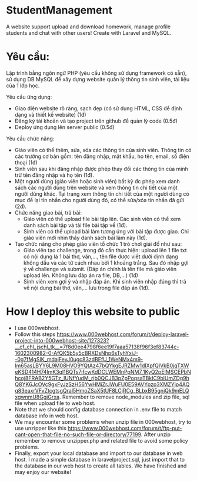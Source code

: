 # StudentManagement
A website support upload and download homework, manage profile students and chat with other users! Create with Laravel and MySQL.

# Yêu cầu:
Lập trình bằng ngôn ngữ PHP (yêu cầu không sử dụng framework có sẵn),
sử dụng DB MySQL để xây dựng website quản lý thông tin sinh viên, tài liệu
của 1 lớp học.

Yêu cầu ứng dụng:
- Giao diện website rõ ràng, sạch đẹp (có sử dụng HTML, CSS để định
dạng và thiết kế website) (1đ)
- Đăng ký tài khoản và tạo project trên github để quản lý code (0.5đ)
- Deploy ứng dụng lên server public (0.5đ)

Yêu cầu chức năng:
- Giáo viên có thể thêm, sửa, xóa các thông tin của sinh viên. Thông tin có
các trường cơ bản gồm: tên đăng nhập, mật khẩu, họ tên, email, số điện
thoại (1đ)
- Sinh viên sau khi đăng nhập được phép thay đổi các thông tin của mình
trừ tên đăng nhập và họ tên (1đ).
- Một người dùng (giáo viên hoặc sinh viên) bất kỳ đc phép xem danh
sách các người dùng trên website và xem thông tin chi tiết của một
người dùng khác. Tại trang xem thông tin chi tiết của một người dùng có
mục để lại tin nhắn cho người dùng đó, có thể sửa/xóa tin nhắn đã gửi
(2đ).
- Chức năng giao bài, trả bài:
  - Giáo viên có thể upload file bài tập lên. Các sinh viên có thể xem
danh sách bài tập và tải file bài tập về (1đ).
  - Sinh viên có thể upload bài làm tương ứng với bài tập được giao. Chỉ giáo viên mới nhìn thấy danh sách bài làm này (1đ).
- Tạo chức năng cho phép giáo viên tổ chức 1 trò chơi giải đố như sau:
  - Giáo viên tạo challenge, trong đó cần thực hiện: upload lên 1 file
txt có nội dung là 1 bài thơ, văn,…, tên file được viết dưới định
dạng không dấu và các từ cách nhau bởi 1 khoảng trắng. Sau đó
nhập gợi ý về challenge và submit. (Đáp án chính là tên file mà
giáo viên upload lên. Không lưu đáp án ra file, DB,…) (1đ)
  - Sinh viên xem gợi ý và nhập đáp án. Khi sinh viên nhập đúng thì
trả về nội dung bài thơ, văn,… lưu trong file đáp án (1đ).

# How I deploy this website to public
- I use 000webhost. 
- Follow this steps https://www.000webhost.com/forum/t/deploy-laravel-project-into-000webhost-site/127323?__cf_chl_jschl_tk__=7f8d0ee4798f6ee19f7aaa57138f96f3ef83744c-1602300982-0-AfQK5b5y5cBRXDsNhp6sTyhYxiJ--0g7fMgSIK_mdajFeyJ0ugc83zdBEfU_1WeNMx4m9-lm65asLBYY6L9M08HVO9YQtAz47bQYkgEJRZMw1dIXpfQlVkB0jqTXWeKSD414H74lmK3ql1BQTs7ifcwKdDCLWEMnPpNM7_1KyQ2pEIMSCEPbNhcoj8FRAB2Y5GTz_IUNfYudM_rjb0QCJB3pZpPoqsaTBkIC9blUmZDg9hQ8YK6JcOVc9gxFyJzSzH56YwHMiZrJWuFU0E59AVYpzp3XMZYjp4AQq83eaxrVFvZtcgtsgQral5HmoZSaX5tUF8LCjRCg_BLbxB95gnjQk9mELQxgwnmU8GgjGrxa. Remember to remove node_modules and zip file, sql file when upload file to web host.
- Note that we should config database connection in .env file to match database info in web host.
- We may encounter some problems when unzip file in 000webhost, try to use unzipper like this https://www.000webhost.com/forum/t/ftp-put-cant-open-that-file-no-such-file-or-directory/77199. After unzip remember to remove unzipper.php and related file to avoid some policy problems.
- Finally, export your local database and import to our database in web host. I made a simple database in laravelproject.sql, just import that to the database in our web host to create all tables. We have finished and may enjoy our website!
